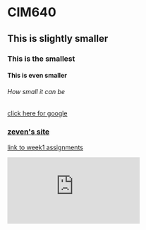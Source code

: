 # CIM640

## This is slightly smaller

### This is the smallest

#### This is even smaller




###### How small it can be

[click here for google](http://www.google.com)

### [zeven's site](http://www.zevenrodriguez.com)

[link to week1 assignments](https://github.com/rhondaqian/CIM640/tree/master/Week1)

![Penguin image](http://www.mikereyfman.com/photo/photo.php?Gallery=King-Penguin-Chicks-In-Creche-South-Georgia-Sub-Antarctic&ImageNumber=SG2-MR0107)